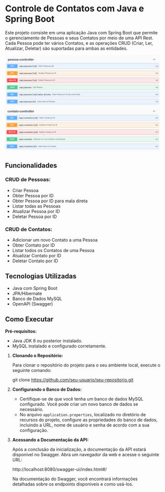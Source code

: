# Controle de Contatos com Java e Spring Boot

Este projeto consiste em uma aplicação Java com Spring Boot que permite o gerenciamento de Pessoas e seus Contatos por meio de uma API Rest. Cada Pessoa pode ter vários Contatos, e as operações CRUD (Criar, Ler, Atualizar, Deletar) são suportadas para ambas as entidades.

![Print_Swagger](/pessoa-controller.png)
![Print_Swagger](/contato-controller.png)

## Funcionalidades
### CRUD de Pessoas:
- Criar Pessoa
- Obter Pessoa por ID
- Obter Pessoa por ID para mala direta
- Listar todas as Pessoas
- Atualizar Pessoa por ID
- Deletar Pessoa por ID

### CRUD de Contatos:
- Adicionar um novo Contato a uma Pessoa
- Obter Contato por ID
- Listar todos os Contatos de uma Pessoa
- Atualizar Contato por ID
- Deletar Contato por ID

## Tecnologias Utilizadas
- Java com Spring Boot
- JPA/Hibernate
- Banco de Dados MySQL
- OpenAPI (Swagger)

## Como Executar

**Pré-requisitos:**
- Java JDK 8 ou posterior instalado.
- MySQL instalado e configurado corretamente.

1. **Clonando o Repositório:**

   Para clonar o repositório do projeto para o seu ambiente local, execute o seguinte comando:
   
   git clone https://github.com/seu-usuario/seu-repositorio.git

3. **Configurando o Banco de Dados:**

   - Certifique-se de que você tenha um banco de dados MySQL configurado. Você pode criar um novo banco de dados se necessário.
   - No arquivo `application.properties`, localizado no diretório de recursos do projeto, configure as propriedades do banco de dados, incluindo a URL, nome de usuário e senha de acordo com a sua configuração.


4. **Acessando a Documentação da API:**

   Após a conclusão da inicialização, a documentação da API estará disponível no Swagger. Abra um navegador da web e acesse o seguinte URL:
   
   http://localhost:8080/swagger-ui/index.html#/
   
   Na documentação do Swagger, você encontrará informações detalhadas sobre os endpoints disponíveis e como usá-los.

